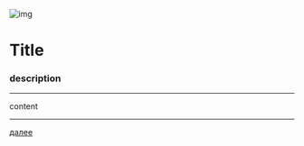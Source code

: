 ![img](https://4.bp.blogspot.com/-YwQ8PL9Ml_g/Xc6ViMiv96I/AAAAAAAAEl0/21Cl0nIvEW0bAW5KQfAFevmbZUashMVDwCK4BGAYYCw/s320/Group%2B2.png "005")
# **Title**
### description
---

content







---

[далее](006.html)
